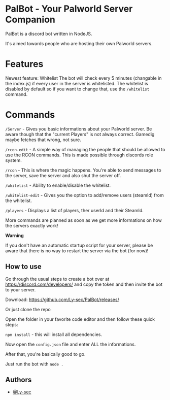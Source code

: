 
# PalBot - Your Palworld Server Companion
PalBot is a discord bot written in NodeJS.

It's aimed towards people who are hosting their own Palworld servers.

# Features
Newest feature: Whitelist
The bot will check every 5 minutes (changable in the index.js) if every user in the server is whitelisted.
The whitelist is disabled by default so if you want to change that, use the `/whitelist` command.

# Commands
`/Server` - Gives you basic informations about your Palworld server. Be aware though that the "current Players" is not always correct. Gamedig maybe fetches that wrong, not sure.

`/rcon-edit` - A simple way of managing the people that should be allowed to use the RCON commands. This is made possible through discords role system.

`/rcon` - This is where the magic happens. You're able to send messages to the server, save the server and also shut the server off.

`/whitelist` - Ability to enable/disable the whitelist.

`/whitelist-edit` - Gives you the option to add/remove users (steamId) from the whitelist.

`/players` - Displays a list of players, ther userId and their SteamId.

More commands are planned as soon as we get more informations on how the servers exactly work!


__Warning__

If you don't have an automatic startup script for your server, please be aware that there is no way to restart the server via the bot (for now)!

## How to use

Go through the usual steps to create a bot over at https://discord.com/developers/ and copy the token and then invite the bot to your server.

Download: https://github.com/Ly-sec/PalBot/releases/

Or just clone the repo

Open the folder in your favorite code editor and then follow these quick steps:

`npm install` - this will install all dependencies.

Now open the `config.json` file and enter ALL the informations.

After that, you're basically good to go.

Just run the bot with `node .`




## Authors

- [@Ly-sec](https://github.com/Ly-sec)

